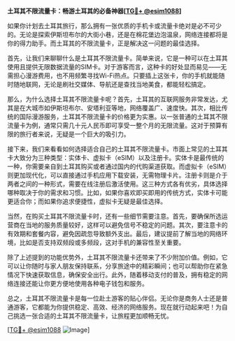 **土耳其不限流量卡：畅游土耳其的必备神器[[TG💪+ @esim1088](https://t.me/s/esim1088)]**

如果你计划去土耳其旅行，那么拥有一张优质的手机卡或流量卡绝对是必不可少的。无论是探索伊斯坦布尔的大街小巷，还是在棉花堡边泡温泉，网络连接都将是你的得力助手。而土耳其的不限流量卡，正是解决这一问题的最佳选择。

首先，让我们来聊聊什么是土耳其不限流量卡。简单来说，它是一种可以在土耳其使用且提供无限数据流量的SIM卡。对于游客而言，这种卡的好处显而易见——无需担心漫游费用，也不用频繁寻找Wi-Fi热点。只要插上这张卡，你的手机就能随时随地联网，无论是刷社交媒体、导航还是查找当地美食，都能轻松搞定。

那么，为什么选择土耳其不限流量卡呢？首先，土耳其的互联网服务非常发达，尤其是在大城市如伊斯坦布尔、安塔利亚等地，网络覆盖广、速度快。其次，相比传统的国际漫游服务，土耳其不限流量卡的价格更为实惠。以一张普通的土耳其不限流量卡为例，通常只需几十元人民币即可享受一整个月的无限流量。这对于预算有限的旅行者来说，无疑是一个巨大的吸引力。

接下来，我们来看看如何选择适合自己的土耳其不限流量卡。市面上常见的土耳其卡大致分为三种类型：实体卡、虚拟卡（eSIM）以及注册卡。实体卡是最传统的一种，你需要亲自到土耳其购买或者通过国内的代购渠道获取。而虚拟卡（eSIM）则更加现代化，可以直接通过手机应用下载安装，无需物理卡片。注册卡则是介于两者之间的一种形式，需要在线注册后激活使用。这三种方式各有优劣，具体选择哪种取决于你的需求和习惯。比如，如果你喜欢即买即用的传统方式，实体卡可能更适合你；而如果你追求便捷性，虚拟卡无疑是最佳选择。

当然，在购买土耳其不限流量卡时，还有一些细节需要注意。首先，要确保所选运营商在当地的服务质量较好，这样可以避免信号不稳定的问题。其次，要注意卡的有效期和套餐内容，避免因疏忽导致额外支出。最后，建议提前了解当地的网络环境，比如是否支持双频段或多频段，这对手机的兼容性至关重要。

除了上述提到的功能优势外，土耳其不限流量卡还带来了不少附加价值。例如，它可以让你随时与家人朋友保持联系，分享旅途中的精彩瞬间；也可以帮助你在紧急情况下快速获取信息，确保安全出行。此外，随着移动支付的普及，拥有稳定的网络连接还能让你更方便地使用各种电子钱包和服务。

总之，土耳其不限流量卡是每一位赴土游客的贴心伴侣。无论你是商务人士还是普通游客，它都能为你提供稳定、高效、经济的网络服务。现在就行动起来吧！为自己挑选一张合适的土耳其不限流量卡，让旅程更加顺畅无忧。

[[TG💪+ @esim1088](https://t.me/s/esim1088) ![Image](https://i.postimg.cc/4NQfJmqS/Snipaste-2025-05-13-00-14-12.png)]